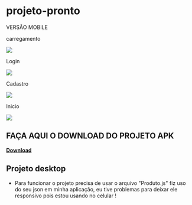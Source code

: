 # projeto-pronto

<p>VERSÃO MOBILE</p>
<Div>
<p>carregamento</p>
<Img src="https://firebasestorage.googleapis.com/v0/b/nerdflix-1cbcf.appspot.com/o/Screenshot_2022-02-22-13-20-38-667_com.desafiom3.jpg?alt=media&token=af0f572a-8862-43e8-b101-f28f30d10c39"/>
<p>Login</p>
<Img src="https://firebasestorage.googleapis.com/v0/b/nerdflix-1cbcf.appspot.com/o/Screenshot_2022-02-22-13-20-43-607_com.desafiom3.jpg?alt=media&token=2c7c2f2e-d9f4-4d9d-9dd8-18fe5b808677"/>
<p>Cadastro</p>
<Img src="https://firebasestorage.googleapis.com/v0/b/nerdflix-1cbcf.appspot.com/o/Screenshot_2022-02-22-13-20-46-966_com.desafiom3.jpg?alt=media&token=024b6bad-5b29-43f6-8a50-c41b812ae297"/>
<p>Inicio</p>
<Img src="https://firebasestorage.googleapis.com/v0/b/nerdflix-1cbcf.appspot.com/o/Screenshot_2022-02-22-13-21-21-390_com.desafiom3.jpg?alt=media&token=8e22aa86-b120-42b1-a793-57bbab94e427"/>
</div>

## FAÇA AQUI O DOWNLOAD DO PROJETO APK
<a href="https://firebasestorage.googleapis.com/v0/b/nerdflix-1cbcf.appspot.com/o/Desafio%20m3.apk?alt=media&token=4d2465cb-1591-471a-a751-952b4f2e85ea"><b>Download</b></a>

## Projeto desktop

- Para funcionar o projeto precisa de usar o arquivo "Produto.js" fiz uso do seu json em minha aplicação, eu tive problemas para deixar ele responsivo pois estou usando no celular !

